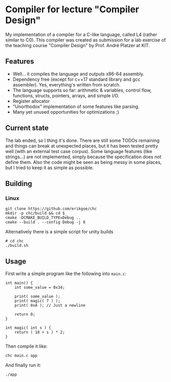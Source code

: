 # Compiler for lecture "Compiler Design"
My implementation of a compiler for a C-like language, called L4 (rather similar to C0). This compiler was created as submission for a lab exercise of the teaching course "Compiler Design" by Prof. André Platzer at KIT.

## Features
* Well... it compiles the language and outputs x86-64 assembly.
* Dependency free (except for c++17 standard library and gcc assembler). Yes, everything's written from scratch.
* The language supports so far: arithmetic & variables, control flow, functions, structs, pointers, arrays, and simple I/O.
* Register allocator
* "Unorthodox" implementation of some features like parsing.
* Many yet unused opportunities for optimizations ;)

## Current state
The lab ended, so I thing it's done. There are still some TODOs remaining and things can break at unexpected places, but it has been tested pretty well (with an external test case corpus). Some language features (like strings...) are not implemented, simply because the specification does not define them. Also the code might be seen as being messy in some places, but I tried to keep it as simple as possible.

## Building
### Linux
    git clone https://github.com/erikgoe/chc
    mkdir -p chc/build && cd $_
    cmake -DCMAKE_BUILD_TYPE=Debug ..
    cmake --build . --config Debug -j 8

Alternatively there is a simple script for unity builds

    # cd chc
    ./build.sh

## Usage
First write a simple program like the following into `main.c`:

    int main() {
        int some_value = 0x34;

        print( some_value );
        print( magic( 7 ) );
        print( 0xA ); // Just a newline

        return 0;
    }

    int magic( int s ) {
        return ( 18 + s ) * 2;
    }

Then compile it like:

    chc main.c app

And finally run it:

    ./app

